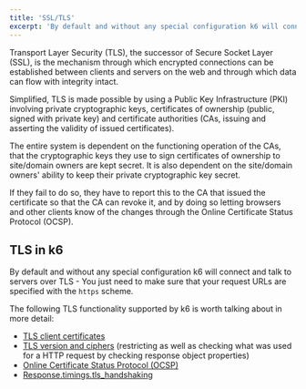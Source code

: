 ```yaml
---
title: 'SSL/TLS'
excerpt: 'By default and without any special configuration k6 will connect and talk to servers over TLS - You just need to make sure that your request URLs are specified with the https scheme.'
---
```


Transport Layer Security (TLS), the successor of Secure Socket Layer (SSL), is the mechanism through
which encrypted connections can be established between clients and servers on the web and through
which data can flow with integrity intact.

Simplified, TLS is made possible by using a Public Key Infrastructure (PKI) involving private
cryptographic keys, certificates of ownership (public, signed with private key) and certificate
authorities (CAs, issuing and asserting the validity of issued certificates).

The entire system is dependent on the functioning operation of the CAs, that the cryptographic keys
they use to sign certificates of ownership to site/domain owners are kept secret. It is also
dependent on the site/domain owners' ability to keep their private cryptographic key secret.

If they fail to do so, they have to report this to the CA that issued the certificate so that the
CA can revoke it, and by doing so letting browsers and other clients know of the changes through
the Online Certificate Status Protocol (OCSP).

## TLS in k6

By default and without any special configuration k6 will connect and talk to servers over TLS -
You just need to make sure that your request URLs are specified with the `https` scheme.

The following TLS functionality supported by k6 is worth talking about in more detail:

- [TLS client certificates](/using-k6/protocols/ssl-tls/ssl-tls-client-certificates)
- [TLS version and ciphers](/using-k6/protocols/ssl-tls/ssl-tls-version-and-ciphers) (restricting as
  well as checking what was used for a HTTP request by checking response object properties)
- [Online Certificate Status Protocol (OCSP)](/using-k6/protocols/ssl-tls/online-certificate-status-protocol)
- [Response.timings.tls_handshaking](/javascript-api/k6-http/response)
